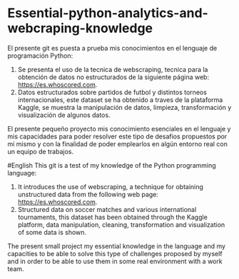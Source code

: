 # Essential-python-analytics-and-webcraping-knowledge

El presente git es puesta a prueba mis conocimientos en el lenguaje de programación Python:
1. Se presenta el uso de la tecnica de webscraping, tecnica para la obtención de datos no estructurados de la siguiente página web: https://es.whoscored.com.
2. Datos estructurados sobre partidos de futbol y distintos torneos internacionales, este dataset se ha obtenido a traves de la plataforma Kaggle, se muestra la manipulación de datos, limpieza, transformación y visualización de algunos datos.

El presente pequeño proyecto mis conocimiento esenciales en el lenguaje y mis capacidades para poder resolver este tipo de desafios propuestos por mí mismo y con la finalidad de poder emplearlos en algún entorno real con un equipo de trabajos.


#English
This git is a test of my knowledge of the Python programming language:
1. It introduces the use of webscraping, a technique for obtaining unstructured data from the following web page: https://es.whoscored.com.
2. Structured data on soccer matches and various international tournaments, this dataset has been obtained through the Kaggle platform, data manipulation, cleaning, transformation and visualization of some data is shown.

The present small project my essential knowledge in the language and my capacities to be able to solve this type of challenges proposed by myself and in order to be able to use them in some real environment with a work team.
